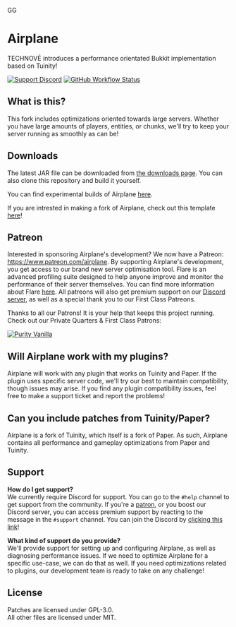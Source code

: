 <!-- Variables -->
[downloads]: https://dl.airplane.gg
[discord]: https://discord.gg/63dDSReB7j
[purity]: https://www.purityvanilla.com
[patreon]: https://www.patreon.com/airplane
[flare]: https://flare.airplane.gg/74b15c57
[experimental]: https://github.com/TECHNOVE/Airplane-Experimental
[fork]: https://github.com/TECHNOVE/MyAirplaneFork

GG
# Airplane
TECHNOVÉ introduces a performance orientated Bukkit implementation based on Tuinity!

[![Support Discord](https://img.shields.io/discord/748023548467216394?color=7289DA&label=Support%20Discord&style=flat-square)][discord]
[![GitHub Workflow Status](https://img.shields.io/github/workflow/status/Technove/Airplane/Build%20main?style=flat-square)][downloads]

## What is this?
This fork includes optimizations oriented towards large servers. Whether you have large amounts of players, entities, or chunks, we'll try to keep your server running as smoothly as can be!

## Downloads
The latest JAR file can be downloaded from [the downloads page][downloads]. You can also clone this repository and build it yourself.

You can find experimental builds of Airplane [here][experimental].

If you are intrested in making a fork of Airplane, check out this template [here][fork]!

## Patreon
Interested in sponsoring Airplane's development? We now have a Patreon: https://www.patreon.com/airplane. By supporting Airplane's development, you get access to our brand new server optimisation tool. Flare is an advanced profiling suite designed to help anyone improve and monitor the performance of their server themselves. You can find more information about Flare [here][flare]. All patreons will also get premium support on our [Discord server][discord], as well as a special thank you to our First Class Patreons.

Thanks to all our Patrons! It is your help that keeps this project running. Check out our Private Quarters & First Class Patrons:

[![Purity Vanilla](https://i.imgur.com/SC88aEg.png)][purity]

## Will Airplane work with my plugins?
Airplane will work with any plugin that works on Tuinity and Paper. If the plugin uses specific server code, we'll try our best to maintain compatibility, though issues may arise. If you find any plugin compatibility issues, feel free to make a support ticket and report the problems!

## Can you include patches from Tuinity/Paper?
Airplane is a fork of Tuinity, which itself is a fork of Paper. As such, Airplane contains all performance and gameplay optimizations from Paper and Tuinity.

## Support
**How do I get support?**  
We currently require Discord for support. You can go to the `#help` channel to get support from the community. If you're a [patron][patreon], or you boost our Discord server, you can access premium support by reacting to the message in the `#support` channel. You can join the Discord by [clicking this link][discord]!

**What kind of support do you provide?**  
We'll provide support for setting up and configuring Airplane, as well as diagnosing performance issues. If we need to optimize Airplane for a specific use-case, we can do that as well. If you need optimizations related to plugins, our development team is ready to take on any challenge!

## License
Patches are licensed under GPL-3.0.  
All other files are licensed under MIT.

